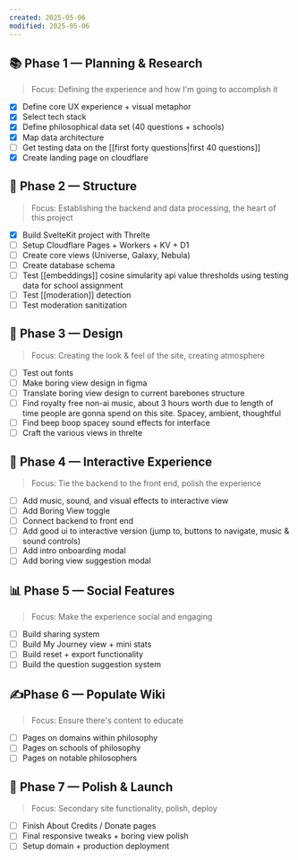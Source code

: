 ```yaml
---
created: 2025-05-06
modified: 2025-05-06
---
```

## 📚 Phase 1 — Planning & Research
> Focus: Defining the experience and how I'm going to accomplish it
- [x] Define core UX experience + visual metaphor
- [x] Select tech stack
- [x] Define philosophical data set (40 questions + schools)
- [x] Map data architecture
- [ ] Get testing data on the [[first forty questions|first 40 questions]]
- [x] Create landing page on cloudflare
## 🔨 Phase 2 — Structure
> Focus: Establishing the backend and data processing, the heart of this project
- [x] Build SvelteKit project with Threlte
- [ ] Setup Cloudflare Pages + Workers + KV + D1
- [ ] Create core views (Universe, Galaxy, Nebula)
- [ ] Create database schema
- [ ] Test [[embeddings]] cosine simularity api value thresholds using testing data for school assignment
- [ ] Test [[moderation]] detection
- [ ] Test moderation sanitization
## 🎨 Phase 3 — Design
> Focus: Creating the look & feel of the site, creating atmosphere
- [ ] Test out fonts
- [ ] Make boring view design in figma
- [ ] Translate boring view design to current barebones structure
- [ ] Find royalty free non-ai music, about 3 hours worth due to length of time people are gonna spend on this site. Spacey, ambient, thoughtful
- [ ] Find beep boop spacey sound effects for interface
- [ ] Craft the various views in threlte
## 🔧 Phase 4 — Interactive Experience
> Focus: Tie the backend to the front end, polish the experience
- [ ] Add music, sound, and visual effects to interactive view
- [ ] Add Boring View toggle
- [ ] Connect backend to front end
- [ ] Add good ui to interactive version (jump to, buttons to navigate, music & sound controls)
- [ ] Add intro onboarding modal
- [ ] Add boring view suggestion modal
## 📊 Phase 5 — Social Features
> Focus: Make the experience social and engaging
- [ ] Build sharing system
- [ ] Build My Journey view + mini stats
- [ ] Build reset + export functionality
- [ ] Build the question suggestion system
## ✍️Phase 6 — Populate Wiki
> Focus: Ensure there's content to educate
- [ ] Pages on domains within philosophy
- [ ] Pages on schools of philosophy
- [ ] Pages on notable philosophers
## 🚀 Phase 7 — Polish & Launch
> Focus: Secondary site functionality, polish, deploy
- [ ] Finish About Credits / Donate pages
- [ ] Final responsive tweaks + boring view polish
- [ ] Setup domain + production deployment